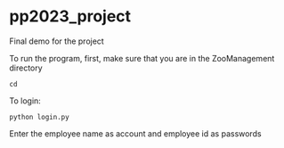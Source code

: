 # pp2023_project
Final demo for the project

To run the program, first, make sure that you are in the ZooManagement directory

```shell
cd 
```

To login:
```shell
python login.py
```

Enter the employee name as account and employee id as passwords 
